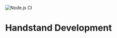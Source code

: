 ![Node.js CI](https://github.com/constraint-p/handstand/workflows/Node.js%20CI/badge.svg)

# Handstand Development
